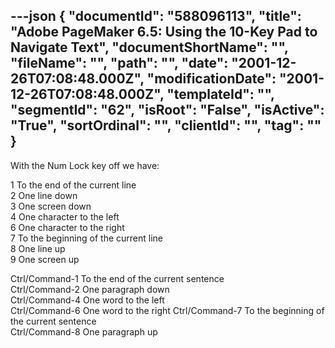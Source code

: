 ---json
{
  "documentId": "588096113",
  "title": "Adobe PageMaker 6.5: Using the 10-Key Pad to Navigate Text",
  "documentShortName": "",
  "fileName": "",
  "path": "",
  "date": "2001-12-26T07:08:48.000Z",
  "modificationDate": "2001-12-26T07:08:48.000Z",
  "templateId": "",
  "segmentId": "62",
  "isRoot": "False",
  "isActive": "True",
  "sortOrdinal": "",
  "clientId": "",
  "tag": ""
}
---

With the Num Lock key off we have:

1 To the end of the current line  
2 One line down  
3 One screen down  
4 One character to the left  
6 One character to the right  
7 To the beginning of the current line  
8 One line up  
9 One screen up

Ctrl/Command-1 To the end of the current sentence  
Ctrl/Command-2 One paragraph down  
Ctrl/Command-4 One word to the left  
Ctrl/Command-6 One word to the right 
Ctrl/Command-7 To the beginning of the current sentence  
Ctrl/Command-8 One paragraph up
